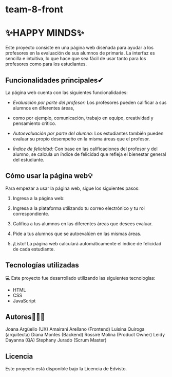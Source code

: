 # team-8-front
# ✨HAPPY MINDS✨

Este proyecto consiste en una página web diseñada para ayudar a los profesores 
en la evaluación de sus alumnos de primaria. La interfaz es sencilla e intuitiva, 
lo que hace que sea fácil de usar tanto para los profesores como para los estudiantes.

## Funcionalidades principales✔

La página web cuenta con las siguientes funcionalidades:

- *Evaluación por parte del profesor:* Los profesores pueden calificar a sus alumnos en diferentes áreas, 
- como por ejemplo, comunicación, trabajo en equipo, creatividad y pensamiento crítico.

- *Autoevaluación por parte del alumno:* Los estudiantes también pueden evaluar su propio desempeño en la misma áreas que el profesor.

- *Índice de felicidad:* Con base en las calificaciones del profesor y del alumno, se calcula un índice de felicidad que refleja el bienestar general del estudiante.

## Cómo usar la página web💡

Para empezar a usar la página web, sigue los siguientes pasos:

1. Ingresa a la página web:

2. Ingresa a la plataforma utilizando tu correo electrónico y tu rol correspondiente.

3. Califica a tus alumnos en las diferentes áreas que desees evaluar.

4. Pide a tus alumnos que se autoevalúen en las mismas áreas.

5. ¡Listo! La página web calculará automáticamente el índice de felicidad de cada estudiante.

## Tecnologías utilizadas
💻
Este proyecto fue desarrollado utilizando las siguientes tecnologías:

- HTML
- CSS
- JavaScript

## Autores👩👩👩

Joana Argüello (UX)
Amairani Arellano (Frontend)
Luisina Quiroga (arquitecta)
Diana Montes (Backend)
Rossiré Molina (Product Owner)
Leidy Dayanna (QA)
Stephany Jurado (Scrum Master)

## Licencia

Este proyecto está disponible bajo la Licencia de Edvisto.
